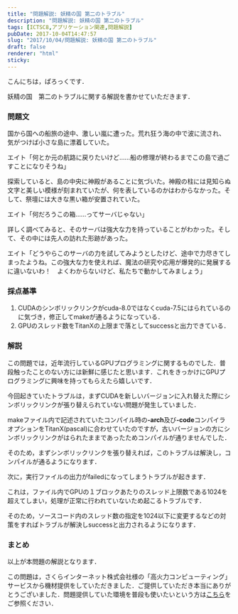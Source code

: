 ```yaml
---
title: "問題解説: 妖精の国 第二のトラブル"
description: "問題解説: 妖精の国 第二のトラブル"
tags: [ICTSC8,アプリケーション関連,問題解説]
pubDate: 2017-10-04T14:47:57
slug: "2017/10/04/問題解説: 妖精の国 第二のトラブル"
draft: false
renderer: "html"
sticky: 
---
```


<p>こんにちは，ぱろっくです．</p>
<p>妖精の国　第二のトラブルに関する解説を書かせていただきます．</p>
<h3>問題文</h3>
<p>国から国への船旅の途中、激しい嵐に遭った。荒れ狂う海の中で波に流され、気がつけば小さな島に漂着していた。</p>
<p>エイト「何とか元の航路に戻りたいけど……船の修理が終わるまでこの島で過ごすことになりそうね」</p>
<p>探索していると、島の中央に神殿があることに気づいた。神殿の柱には見知らぬ文字と美しい模様が刻まれていたが、何を表しているのかはわからなかった。そして、祭壇には大きな黒い箱が安置されていた。</p>
<p>エイト「何だろうこの箱……ってサーバじゃない」</p>
<p>詳しく調べてみると、そのサーバは強大な力を持っていることがわかった。そして、その中には先人の訪れた形跡があった。</p>
<p>エイト「どうやらこのサーバの力を試してみようとしたけど、途中で力尽きてしまったようね。この強大な力を使えれば、魔法の研究や応用が爆発的に発展するに違いないわ！　よくわからないけど、私たちで動かしてみましょう」</p>
<h3>採点基準</h3>
<ol>
<li>CUDAのシンボリックリンクがcuda-8.0ではなくcuda-7.5にはられているのに気づき，修正してmakeが通るようになっている．</li>
<li>GPUのスレッド数をTitanXの上限まで落としてsuccessと出力できている．</li>
</ol>
<h3>解説</h3>
<p>この問題では，近年流行しているGPUプログラミングに関するものでした．普段触ったことのない方には新鮮に感じたと思います．これをきっかけにGPUプログラミングに興味を持ってもらえたら嬉しいです．</p>
<p>今回起きていたトラブルは，まずCUDAを新しいバージョンに入れ替えた際にシンボリックリンクが張り替えられていない問題が発生していました．</p>
<p>makeファイル内で記述されていたコンパイル時の<b>-arch</b>及び<b>-code</b>コンパイラオプションをTitanX(pascal)に合わせていたのですが，古いバージョンの方にシンボリックリンクがはられたままであったためコンパイルが通りませんでした．</p>
<p>そのため，まずシンボリックリンクを張り替えれば，このトラブルは解決し，コンパイルが通るようになります．</p>
<p>次に，実行ファイルの出力がfailedになってしまうトラブルが起きます．</p>
<p>これは，ファイル内でGPUの１ブロックあたりのスレッド上限数である1024を超えてしまい，処理が正常に行われていないため起こるトラブルです．</p>
<p>そのため，ソースコード内のスレッド数の指定を1024以下に変更するなどの対策をすればトラブルが解決しsuccessと出力されるようになります．</p>
<h3>まとめ</h3>
<p>以上が本問題の解説となります．</p>
<p>この問題は，さくらインターネット株式会社様の「高火力コンピューティング」サービスから機材提供をしていただきました．ご提供していただき本当にありがとうございました．問題提供していた環境を普段も使いたいという方は<a href="https://www.sakura.ad.jp/koukaryoku/">こちら</a>をご参照ください．</p>
